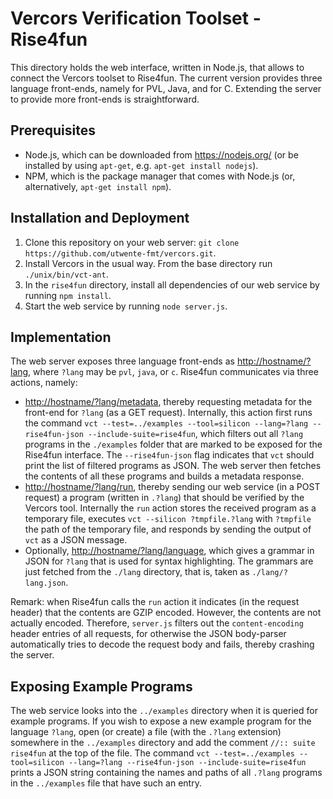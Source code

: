 Vercors Verification Toolset - Rise4fun
===
This directory holds the web interface, written in Node.js, that allows to connect the Vercors toolset to Rise4fun. The current version provides three language front-ends, namely for PVL, Java, and for C. Extending the server to provide more front-ends is straightforward.

Prerequisites
---
- Node.js, which can be downloaded from <https://nodejs.org/> (or be installed by using `apt-get`, e.g. `apt-get install nodejs`).
- NPM, which is the package manager that comes with Node.js (or, alternatively, `apt-get install npm`).

Installation and Deployment
---
1. Clone this repository on your web server: `git clone https://github.com/utwente-fmt/vercors.git`.
2. Install Vercors in the usual way. From the base directory run `./unix/bin/vct-ant`.
3. In the `rise4fun` directory, install all dependencies of our web service by running `npm install`.
4. Start the web service by running `node server.js`.

Implementation
---
The web server exposes three language front-ends as <http://hostname/?lang>, where `?lang` may be `pvl`, `java`, or `c`. Rise4fun communicates via three actions, namely:
- <http://hostname/?lang/metadata>, thereby requesting metadata for the front-end for `?lang` (as a GET request). Internally, this action first runs the command `vct --test=../examples --tool=silicon --lang=?lang --rise4fun-json --include-suite=rise4fun`, which filters out all `?lang` programs in the `./examples` folder that are marked to be exposed for the Rise4fun interface. The `--rise4fun-json` flag indicates that `vct` should print the list of filtered programs as JSON. The web server then fetches the contents of all these programs and builds a metadata response.
- <http://hostname/?lang/run>, thereby sending our web service (in a POST request) a program (written in `.?lang`) that should be verified by the Vercors tool. Internally the `run` action stores the received program as a temporary file, executes `vct --silicon ?tmpfile.?lang` with `?tmpfile` the path of the temporary file, and responds by sending the output of `vct` as a JSON message.
- Optionally, <http://hostname/?lang/language>, which gives a grammar in JSON for `?lang` that is used for syntax highlighting. The grammars are just fetched from the `./lang` directory, that is, taken as `./lang/?lang.json`.

Remark: when Rise4fun calls the `run` action it indicates (in the request header) that the contents are GZIP encoded. However, the contents are not actually encoded. Therefore, `server.js` filters out the `content-encoding` header entries of all requests, for otherwise the JSON body-parser automatically tries to decode the request body and fails, thereby crashing the server.

Exposing Example Programs
---
The web service looks into the `../examples` directory when it is queried for example programs. If you wish to expose a new example program for the language `?lang`, open (or create) a file (with the `.?lang` extension) somewhere in the `../examples` directory and add the comment `//:: suite rise4fun` at the top of the file. The command `vct --test=../examples --tool=silicon --lang=?lang --rise4fun-json --include-suite=rise4fun` prints a JSON string containing the names and paths of all `.?lang` programs in the `../examples` file that have such an entry.
